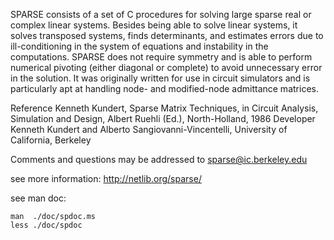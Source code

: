 SPARSE consists of a set of C procedures for solving large sparse real or complex linear systems. Besides being able to solve linear systems, it solves transposed systems, finds determinants, and estimates errors due to ill-conditioning in the system of equations and instability in the computations. SPARSE does not require symmetry and is able to perform numerical pivoting (either diagonal or complete) to avoid unnecessary error in the solution. It was originally written for use in circuit simulators and is particularly apt at handling node- and modified-node admittance matrices.

Reference
    Kenneth Kundert, Sparse Matrix Techniques, in Circuit Analysis, Simulation and Design, Albert Ruehli (Ed.), North-Holland, 1986 
Developer
    Kenneth Kundert and Alberto Sangiovanni-Vincentelli, University of California, Berkeley 

Comments and questions may be addressed to
sparse@ic.berkeley.edu


see more information:
http://netlib.org/sparse/

see man doc:
```
man  ./doc/spdoc.ms
less ./doc/spdoc
```
